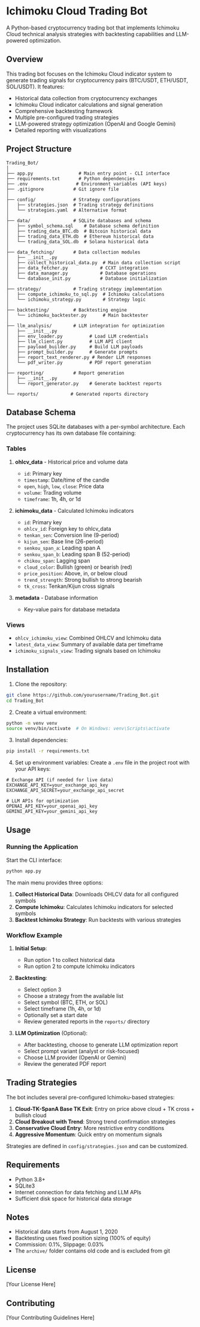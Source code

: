 # Ichimoku Cloud Trading Bot

A Python-based cryptocurrency trading bot that implements Ichimoku Cloud technical analysis strategies with backtesting capabilities and LLM-powered optimization.

## Overview

This trading bot focuses on the Ichimoku Cloud indicator system to generate trading signals for cryptocurrency pairs (BTC/USDT, ETH/USDT, SOL/USDT). It features:

- Historical data collection from cryptocurrency exchanges
- Ichimoku Cloud indicator calculations and signal generation
- Comprehensive backtesting framework
- Multiple pre-configured trading strategies
- LLM-powered strategy optimization (OpenAI and Google Gemini)
- Detailed reporting with visualizations

## Project Structure

```
Trading_Bot/
│
├── app.py                 # Main entry point - CLI interface
├── requirements.txt       # Python dependencies
├── .env                  # Environment variables (API keys)
├── .gitignore           # Git ignore file
│
├── config/              # Strategy configurations
│   ├── strategies.json  # Trading strategy definitions
│   └── strategies.yaml  # Alternative format
│
├── data/                # SQLite databases and schema
│   ├── symbol_schema.sql    # Database schema definition
│   ├── trading_data_BTC.db  # Bitcoin historical data
│   ├── trading_data_ETH.db  # Ethereum historical data
│   └── trading_data_SOL.db  # Solana historical data
│
├── data_fetching/       # Data collection modules
│   ├── __init__.py
│   ├── collect_historical_data.py  # Main data collection script
│   ├── data_fetcher.py            # CCXT integration
│   ├── data_manager.py            # Database operations
│   └── database_init.py           # Database initialization
│
├── strategy/            # Trading strategy implementation
│   ├── compute_ichimoku_to_sql.py  # Ichimoku calculations
│   └── ichimoku_strategy.py        # Strategy logic
│
├── backtesting/         # Backtesting engine
│   └── ichimoku_backtester.py      # Main backtester
│
├── llm_analysis/        # LLM integration for optimization
│   ├── __init__.py
│   ├── env_loader.py          # Load LLM credentials
│   ├── llm_client.py          # LLM API client
│   ├── payload_builder.py     # Build LLM payloads
│   ├── prompt_builder.py      # Generate prompts
│   ├── report_text_renderer.py # Render LLM responses
│   └── pdf_writer.py          # PDF report generation
│
├── reporting/           # Report generation
│   ├── __init__.py
│   └── report_generator.py    # Generate backtest reports
│
└── reports/            # Generated reports directory
```

## Database Schema

The project uses SQLite databases with a per-symbol architecture. Each cryptocurrency has its own database file containing:

### Tables

1. **ohlcv_data** - Historical price and volume data
   - `id`: Primary key
   - `timestamp`: Date/time of the candle
   - `open`, `high`, `low`, `close`: Price data
   - `volume`: Trading volume
   - `timeframe`: 1h, 4h, or 1d

2. **ichimoku_data** - Calculated Ichimoku indicators
   - `id`: Primary key
   - `ohlcv_id`: Foreign key to ohlcv_data
   - `tenkan_sen`: Conversion line (9-period)
   - `kijun_sen`: Base line (26-period)
   - `senkou_span_a`: Leading span A
   - `senkou_span_b`: Leading span B (52-period)
   - `chikou_span`: Lagging span
   - `cloud_color`: Bullish (green) or bearish (red)
   - `price_position`: Above, in, or below cloud
   - `trend_strength`: Strong bullish to strong bearish
   - `tk_cross`: Tenkan/Kijun cross signals

3. **metadata** - Database information
   - Key-value pairs for database metadata

### Views

- `ohlcv_ichimoku_view`: Combined OHLCV and Ichimoku data
- `latest_data_view`: Summary of available data per timeframe
- `ichimoku_signals_view`: Trading signals based on Ichimoku

## Installation

1. Clone the repository:
```bash
git clone https://github.com/yourusername/Trading_Bot.git
cd Trading_Bot
```

2. Create a virtual environment:
```bash
python -m venv venv
source venv/bin/activate  # On Windows: venv\Scripts\activate
```

3. Install dependencies:
```bash
pip install -r requirements.txt
```

4. Set up environment variables:
Create a `.env` file in the project root with your API keys:
```
# Exchange API (if needed for live data)
EXCHANGE_API_KEY=your_exchange_api_key
EXCHANGE_API_SECRET=your_exchange_api_secret

# LLM APIs for optimization
OPENAI_API_KEY=your_openai_api_key
GEMINI_API_KEY=your_gemini_api_key
```

## Usage

### Running the Application

Start the CLI interface:
```bash
python app.py
```

The main menu provides three options:

1. **Collect Historical Data**: Downloads OHLCV data for all configured symbols
2. **Compute Ichimoku**: Calculates Ichimoku indicators for selected symbols
3. **Backtest Ichimoku Strategy**: Run backtests with various strategies

### Workflow Example

1. **Initial Setup**:
   - Run option 1 to collect historical data
   - Run option 2 to compute Ichimoku indicators

2. **Backtesting**:
   - Select option 3
   - Choose a strategy from the available list
   - Select symbol (BTC, ETH, or SOL)
   - Select timeframe (1h, 4h, or 1d)
   - Optionally set a start date
   - Review generated reports in the `reports/` directory

3. **LLM Optimization** (Optional):
   - After backtesting, choose to generate LLM optimization report
   - Select prompt variant (analyst or risk-focused)
   - Choose LLM provider (OpenAI or Gemini)
   - Review the generated PDF report

## Trading Strategies

The bot includes several pre-configured Ichimoku-based strategies:

1. **Cloud-TK-SpanA Base TK Exit**: Entry on price above cloud + TK cross + bullish cloud
2. **Cloud Breakout with Trend**: Strong trend confirmation strategies
3. **Conservative Cloud Entry**: More restrictive entry conditions
4. **Aggressive Momentum**: Quick entry on momentum signals

Strategies are defined in `config/strategies.json` and can be customized.

## Requirements

- Python 3.8+
- SQLite3
- Internet connection for data fetching and LLM APIs
- Sufficient disk space for historical data storage

## Notes

- Historical data starts from August 1, 2020
- Backtesting uses fixed position sizing (100% of equity)
- Commission: 0.1%, Slippage: 0.03%
- The `archive/` folder contains old code and is excluded from git

## License

[Your License Here]

## Contributing

[Your Contributing Guidelines Here]